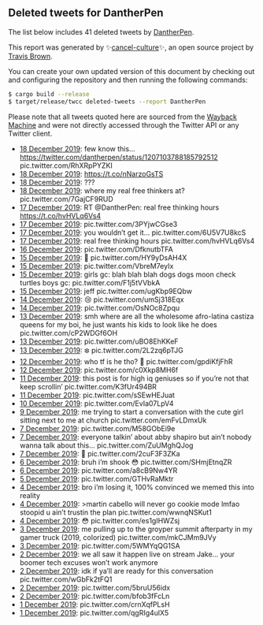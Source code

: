 ## Deleted tweets for DantherPen

The list below includes 41 deleted tweets by
[DantherPen](https://twitter.com/DantherPen).



This report was generated by ✨[cancel-culture](https://github.com/travisbrown/cancel-culture)✨,
an open source project by [Travis Brown](https://twitter.com/travisbrown).

You can create your own updated version of this document by checking out and configuring the
repository and then running the following commands:

```bash
$ cargo build --release
$ target/release/twcc deleted-tweets --report DantherPen
```

Please note that all tweets quoted here are sourced from the
[Wayback Machine](https://web.archive.org) and were not directly accessed through the Twitter API or
any Twitter client.

* [18 December 2019](https://web.archive.org/web/20191218021003/https://twitter.com/DantherPen/status/1207114939606929410): few know this...  https://twitter.com/dantherpen/status/1207103788185792512  pic.twitter.com/RhXRpPYZKI <!--1207114939606929410-->
* [18 December 2019](https://web.archive.org/web/20191218013250/https://twitter.com/DantherPen/status/1207111446963855361): https://t.co/nNarzoGsTS <!--1207111446963855361-->
* [18 December 2019](https://web.archive.org/web/20191218010224/https://twitter.com/DantherPen/status/1207103788185792512): ??? <!--1207103788185792512-->
* [18 December 2019](https://web.archive.org/web/20191218010254/https://twitter.com/DantherPen/status/1207101040996311040): where my real free thinkers at? pic.twitter.com/7GajCF9RUD <!--1207101040996311040-->
* [17 December 2019](https://web.archive.org/web/20191217123153/https://twitter.com/DantherPen/status/1206914914486489103): RT @DantherPen: real free thinking hours https://t.co/hvHVLq6Vs4 <!--1206914914486489103-->
* [17 December 2019](https://web.archive.org/web/20191217042052/https://twitter.com/DantherPen/status/1206768536787542016): pic.twitter.com/3PYjwCGse3 <!--1206768536787542016-->
* [17 December 2019](https://web.archive.org/web/20191217025628/https://twitter.com/DantherPen/status/1206745452667965440): you wouldn’t get it... pic.twitter.com/6U5V7U8kcS <!--1206745452667965440-->
* [17 December 2019](https://web.archive.org/web/20191217074014/https://twitter.com/DantherPen/status/1206741961400565762): real free thinking hours pic.twitter.com/hvHVLq6Vs4 <!--1206741961400565762-->
* [16 December 2019](https://web.archive.org/web/20191217042201/https://twitter.com/DantherPen/status/1206650338230575105): pic.twitter.com/DfknutbTFA <!--1206650338230575105-->
* [15 December 2019](https://web.archive.org/web/20191217003211/https://twitter.com/DantherPen/status/1206246920378814464): 🌅 pic.twitter.com/HY9yDsAH4X <!--1206246920378814464-->
* [15 December 2019](https://web.archive.org/web/20191215103002/https://twitter.com/DantherPen/status/1206044440051306496): pic.twitter.com/VbreM7eyIx <!--1206044440051306496-->
* [15 December 2019](https://web.archive.org/web/20191215214026/https://twitter.com/DantherPen/status/1206032358442446848): girls gc: blah blah blah dogs dogs moon check turtles  boys gc: pic.twitter.com/F1j5tVVbkA <!--1206032358442446848-->
* [15 December 2019](https://web.archive.org/web/20191217064819/https://twitter.com/DantherPen/status/1206024581062037504): jeff pic.twitter.com/ugKbp9EQbw <!--1206024581062037504-->
* [14 December 2019](https://web.archive.org/web/20191215040438/https://twitter.com/DantherPen/status/1205948519238000641): 😢 pic.twitter.com/umSj318Eqx <!--1205948519238000641-->
* [14 December 2019](https://web.archive.org/web/20191214153943/https://twitter.com/DantherPen/status/1205642131571986433): pic.twitter.com/OsNOc8Zpqu <!--1205642131571986433-->
* [13 December 2019](https://web.archive.org/web/20191213225103/https://twitter.com/DantherPen/status/1205587782879592448): smh where are all the wholesome afro-latina castiza queens for my boi, he just wants his kids to look like he does pic.twitter.com/cP2WDGf6OH <!--1205587782879592448-->
* [13 December 2019](https://web.archive.org/web/20191215082920/https://twitter.com/DantherPen/status/1205579603076624389): pic.twitter.com/uBO8EhKKeF <!--1205579603076624389-->
* [13 December 2019](https://web.archive.org/web/20191215040625/https://twitter.com/DantherPen/status/1205295335561736194): ❄️ pic.twitter.com/2L2zq6pTJG <!--1205295335561736194-->
* [12 December 2019](https://web.archive.org/web/20191213080115/https://twitter.com/DantherPen/status/1205271406474342401): who tf is he tho? 🤔 pic.twitter.com/gpdiKfjFhR <!--1205271406474342401-->
* [12 December 2019](https://web.archive.org/web/20191212044301/https://twitter.com/DantherPen/status/1204921580008214535): pic.twitter.com/c0Xkp8MH6f <!--1204921580008214535-->
* [11 December 2019](https://web.archive.org/web/20191212020139/https://twitter.com/DantherPen/status/1204896546908753920): this post is for high iq geniuses so if you’re not that keep scrollin’ pic.twitter.com/K3fUr494BR <!--1204896546908753920-->
* [11 December 2019](https://web.archive.org/web/20191211192644/https://twitter.com/DantherPen/status/1204834380033789952): pic.twitter.com/sSEwHEJuat <!--1204834380033789952-->
* [10 December 2019](https://web.archive.org/web/20191210202720/https://twitter.com/DantherPen/status/1204473677548523520): pic.twitter.com/EvIa07LpV4 <!--1204473677548523520-->
* [ 9 December 2019](https://web.archive.org/web/20191209024955/https://twitter.com/DantherPen/status/1203867931492462593): me trying to start a conversation with the cute girl sitting next to me at church pic.twitter.com/emFvLDmxUk <!--1203867931492462593-->
* [ 7 December 2019](https://web.archive.org/web/20191208023208/https://twitter.com/DantherPen/status/1203437615602647040): pic.twitter.com/M58GObEi9e <!--1203437615602647040-->
* [ 7 December 2019](https://web.archive.org/web/20191214182429/https://twitter.com/DantherPen/status/1203367541726490624): everyone talkin’ about abby shapiro but ain’t nobody wanna talk about this... pic.twitter.com/ZuUMghQJog <!--1203367541726490624-->
* [ 7 December 2019](https://web.archive.org/web/20191207071855/https://twitter.com/DantherPen/status/1203183335893172224): 🤔 pic.twitter.com/2cuF3F3ZKa <!--1203183335893172224-->
* [ 6 December 2019](https://web.archive.org/web/20191207020741/https://twitter.com/DantherPen/status/1203073591639719936): bruh i’m shook 😳 pic.twitter.com/SHmjEtnqZR <!--1203073591639719936-->
* [ 6 December 2019](https://web.archive.org/web/20191206133041/https://twitter.com/DantherPen/status/1202791984659927040): pic.twitter.com/a8cB9Nw4YR <!--1202791984659927040-->
* [ 5 December 2019](https://web.archive.org/web/20191207103418/https://twitter.com/DantherPen/status/1202706377979891712): pic.twitter.com/GTHvRaMktr <!--1202706377979891712-->
* [ 4 December 2019](https://web.archive.org/web/20191204095404/https://twitter.com/DantherPen/status/1202131145187581952): bro i’m losing it, 100% convinced we memed this into reality <!--1202131145187581952-->
* [ 4 December 2019](https://web.archive.org/web/20191204101601/https://twitter.com/DantherPen/status/1202130687744266240): >martin cabello will never go cookie mode   lmfao stoopid u ain’t trustin the plan pic.twitter.com/wwnqNSKut1 <!--1202130687744266240-->
* [ 4 December 2019](https://web.archive.org/web/20191204050959/https://twitter.com/DantherPen/status/1202043616035835907): 😳 pic.twitter.com/es1gIHWZsj <!--1202043616035835907-->
* [ 3 December 2019](https://web.archive.org/web/20191204021848/https://twitter.com/DantherPen/status/1201958096752521216): me pulling up to the groyper summit afterparty in my gamer truck (2019, colorized) pic.twitter.com/mkCJMm9JVy <!--1201958096752521216-->
* [ 3 December 2019](https://web.archive.org/web/20191203032316/https://twitter.com/DantherPen/status/1201701474042105856): pic.twitter.com/5WMYqQG1SA <!--1201701474042105856-->
* [ 2 December 2019](https://web.archive.org/web/20191203001922/https://twitter.com/DantherPen/status/1201647889988096000): we all saw it happen live on stream Jake... your boomer tech excuses won’t work anymore <!--1201647889988096000-->
* [ 2 December 2019](https://web.archive.org/web/20191202233500/https://twitter.com/DantherPen/status/1201643387339911169): idk if ya’ll are ready for this conversation pic.twitter.com/wGbFk2tFQ1 <!--1201643387339911169-->
* [ 2 December 2019](https://web.archive.org/web/20191202201339/https://twitter.com/DantherPen/status/1201590657128771584): pic.twitter.com/5bruU56idx <!--1201590657128771584-->
* [ 2 December 2019](https://web.archive.org/web/20191202010125/https://twitter.com/DantherPen/status/1201301075220946946): pic.twitter.com/bfob3fFcLn <!--1201301075220946946-->
* [ 1 December 2019](https://web.archive.org/web/20191202004202/https://twitter.com/DantherPen/status/1201256308768432133): pic.twitter.com/crnXqfPLsH <!--1201256308768432133-->
* [ 1 December 2019](https://web.archive.org/web/20191202004202/https://twitter.com/DantherPen/status/1201256308768432133): pic.twitter.com/qgRIg4ulX5 <!--1201245372384985093-->
